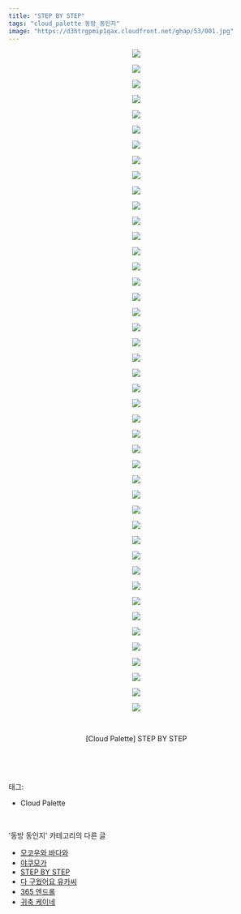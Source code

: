 ```yaml
---
title: "STEP BY STEP"
tags: "cloud_palette 동방_동인지"
image: "https://d3htrgpmip1qax.cloudfront.net/ghap/53/001.jpg"
---
```

<div class="article">
<p style="text-align: center; clear: none; float: none;"><img src="{{ site.imgserver5 }}/ghap/53/001.jpg"/></p>
<p style="text-align: center; clear: none; float: none;"><img src="{{ site.imgserver5 }}/ghap/53/002.png"/></p>
<p style="text-align: center; clear: none; float: none;"><img src="{{ site.imgserver5 }}/ghap/53/003.jpg"/></p>
<p style="text-align: center; clear: none; float: none;"><img src="{{ site.imgserver5 }}/ghap/53/004.jpg"/></p>
<p style="text-align: center; clear: none; float: none;"><img src="{{ site.imgserver5 }}/ghap/53/005.jpg"/></p>
<p style="text-align: center; clear: none; float: none;"><img src="{{ site.imgserver5 }}/ghap/53/006.jpg"/></p>
<p style="text-align: center; clear: none; float: none;"><img src="{{ site.imgserver5 }}/ghap/53/007.jpg"/></p>
<p style="text-align: center; clear: none; float: none;"><img src="{{ site.imgserver5 }}/ghap/53/008.jpg"/></p>
<p style="text-align: center; clear: none; float: none;"><img src="{{ site.imgserver5 }}/ghap/53/009.jpg"/></p>
<p style="text-align: center; clear: none; float: none;"><img src="{{ site.imgserver5 }}/ghap/53/010.jpg"/></p>
<p style="text-align: center; clear: none; float: none;"><img src="{{ site.imgserver5 }}/ghap/53/011.jpg"/></p>
<p style="text-align: center; clear: none; float: none;"><img src="{{ site.imgserver5 }}/ghap/53/012.jpg"/></p>
<p style="text-align: center; clear: none; float: none;"><img src="{{ site.imgserver5 }}/ghap/53/013.jpg"/></p>
<p style="text-align: center; clear: none; float: none;"><img src="{{ site.imgserver5 }}/ghap/53/014.jpg"/></p>
<p style="text-align: center; clear: none; float: none;"><img src="{{ site.imgserver5 }}/ghap/53/015.jpg"/></p>
<p style="text-align: center; clear: none; float: none;"><img src="{{ site.imgserver5 }}/ghap/53/016.jpg"/></p>
<p style="text-align: center; clear: none; float: none;"><img src="{{ site.imgserver5 }}/ghap/53/017.jpg"/></p>
<p style="text-align: center; clear: none; float: none;"><img src="{{ site.imgserver5 }}/ghap/53/018.jpg"/></p>
<p style="text-align: center; clear: none; float: none;"><img src="{{ site.imgserver5 }}/ghap/53/019.jpg"/></p>
<p style="text-align: center; clear: none; float: none;"><img src="{{ site.imgserver5 }}/ghap/53/020.jpg"/></p>
<p style="text-align: center; clear: none; float: none;"><img src="{{ site.imgserver5 }}/ghap/53/021.jpg"/></p>
<p style="text-align: center; clear: none; float: none;"><img src="{{ site.imgserver5 }}/ghap/53/022.jpg"/></p>
<p style="text-align: center; clear: none; float: none;"><img src="{{ site.imgserver5 }}/ghap/53/023.jpg"/></p>
<p style="text-align: center; clear: none; float: none;"><img src="{{ site.imgserver5 }}/ghap/53/024.jpg"/></p>
<p style="text-align: center; clear: none; float: none;"><img src="{{ site.imgserver5 }}/ghap/53/025.jpg"/></p>
<p style="text-align: center; clear: none; float: none;"><img src="{{ site.imgserver5 }}/ghap/53/026.jpg"/></p>
<p style="text-align: center; clear: none; float: none;"><img src="{{ site.imgserver5 }}/ghap/53/027.jpg"/></p>
<p style="text-align: center; clear: none; float: none;"><img src="{{ site.imgserver5 }}/ghap/53/028.jpg"/></p>
<p style="text-align: center; clear: none; float: none;"><img src="{{ site.imgserver5 }}/ghap/53/029.jpg"/></p>
<p style="text-align: center; clear: none; float: none;"><img src="{{ site.imgserver5 }}/ghap/53/030.jpg"/></p>
<p style="text-align: center; clear: none; float: none;"><img src="{{ site.imgserver5 }}/ghap/53/031.jpg"/></p>
<p style="text-align: center; clear: none; float: none;"><img src="{{ site.imgserver5 }}/ghap/53/032.jpg"/></p>
<p style="text-align: center; clear: none; float: none;"><img src="{{ site.imgserver5 }}/ghap/53/033.jpg"/></p>
<p style="text-align: center; clear: none; float: none;"><img src="{{ site.imgserver5 }}/ghap/53/034.jpg"/></p>
<p style="text-align: center; clear: none; float: none;"><img src="{{ site.imgserver5 }}/ghap/53/035.jpg"/></p>
<p style="text-align: center; clear: none; float: none;"><img src="{{ site.imgserver5 }}/ghap/53/036.jpg"/></p>
<p style="text-align: center; clear: none; float: none;"><img src="{{ site.imgserver5 }}/ghap/53/037.jpg"/></p>
<p style="text-align: center; clear: none; float: none;"><img src="{{ site.imgserver5 }}/ghap/53/038.jpg"/></p>
<p style="text-align: center; clear: none; float: none;"><img src="{{ site.imgserver5 }}/ghap/53/039.jpg"/></p>
<p style="text-align: center; clear: none; float: none;"><img src="{{ site.imgserver5 }}/ghap/53/040.jpg"/></p>
<p style="text-align: center; clear: none; float: none;"><img src="{{ site.imgserver5 }}/ghap/53/041.jpg"/></p>
<p style="text-align: center; clear: none; float: none;"><img src="{{ site.imgserver5 }}/ghap/53/042.jpg"/></p>
<p style="text-align: center; clear: none; float: none;"><img src="{{ site.imgserver5 }}/ghap/53/043.jpg"/></p>
<p style="text-align: center; clear: none; float: none;"><img src="{{ site.imgserver5 }}/ghap/53/044.jpg"/></p>
<p style="text-align: center; clear: none; float: none;"><br/></p>
<p style="text-align: center; clear: none; float: none;">[Cloud Palette] STEP BY STEP</p>
<p><br/></p>
</div><br/>
<div class="tagTrail">
<p>태그: </p>
<ul>
<li>Cloud Palette</li>
</ul>
</div><br/>
<div class="another">
<p>'동방 동인지' 카테고리의 다른 글</p>
<ul>
<li><a href="/ghap_56">모코우와 바다와</a></li>
<li><a href="/ghap_55">야쿠모가</a></li>
<li><a href="/ghap_53">STEP BY STEP</a></li>
<li><a href="/ghap_52">다 구웠어요 유카씨</a></li>
<li><a href="/ghap_51">365 엔드롤</a></li>
<li><a href="/ghap_49">귀축 케이네</a></li>
</ul>
</div><br/>
<div class="cb_module cb_fluid">
<div class="cb_wrt cb_profile">
</div><!-- commentList close -->
</div><br/>
